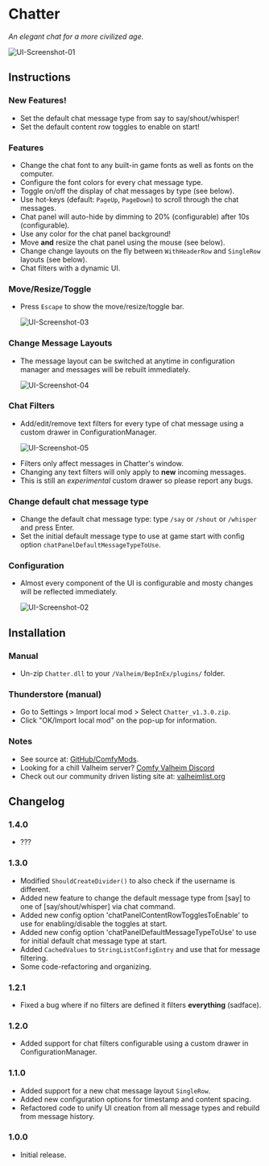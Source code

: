 # Chatter

*An elegant chat for a more civilized age.*

![UI-Screenshot-01](https://i.imgur.com/SPeqjsu.png)

## Instructions

### New Features!

  * Set the default chat message type from say to say/shout/whisper!
  * Set the default content row toggles to enable on start!

### Features

  * Change the chat font to any built-in game fonts as well as fonts on the computer.
  * Configure the font colors for every chat message type.
  * Toggle on/off the display of chat messages by type (see below).
  * Use hot-keys (default: `PageUp`, `PageDown`) to scroll through the chat messages.
  * Chat panel will auto-hide by dimming to 20% (configurable) after 10s (configurable).
  * Use any color for the chat panel background!
  * Move **and** resize the chat panel using the mouse (see below).
  * Change change layouts on the fly between `WithHeaderRow` and `SingleRow` layouts (see below).
  * Chat filters with a dynamic UI.

### Move/Resize/Toggle

  * Press `Escape` to show the move/resize/toggle bar.

    ![UI-Screenshot-03](https://i.imgur.com/Fv126LR.png)

### Change Message Layouts

  * The message layout can be switched at anytime in configuration manager and messages will be rebuilt immediately.

    ![UI-Screenshot-04](https://i.imgur.com/7c5T3X8.png)

### Chat Filters

  * Add/edit/remove text filters for every type of chat message using a custom drawer in ConfigurationManager.

    ![UI-Screenshot-05](https://imgur.com/vRmaiDe.png)

  - Filters only affect messages in Chatter's window.
  - Changing any text filters will only apply to **new** incoming messages.
  - This is still an *experimental* custom drawer so please report any bugs.

### Change default chat message type

  * Change the default chat message type: type `/say` or `/shout` or `/whisper` and press Enter.
  * Set the initial default message type to use at game start with config option `chatPanelDefaultMessageTypeToUse`.

### Configuration

  * Almost every component of the UI is configurable and mosty changes will be reflected immediately.

    ![UI-Screenshot-02](https://i.imgur.com/XUzlkmp.png)

## Installation

### Manual

  * Un-zip `Chatter.dll` to your `/Valheim/BepInEx/plugins/` folder.

### Thunderstore (manual)

  * Go to Settings > Import local mod > Select `Chatter_v1.3.0.zip`.
  * Click "OK/Import local mod" on the pop-up for information.

### Notes

  * See source at: [GitHub/ComfyMods](https://github.com/redseiko/ComfyMods/tree/main/Chatter).
  * Looking for a chill Valheim server? [Comfy Valheim Discord](https://discord.gg/ameHJz5PFk)
  * Check out our community driven listing site at: [valheimlist.org](https://valheimlist.org/)

## Changelog

### 1.4.0

  * ???

### 1.3.0

  * Modified `ShouldCreateDivider()` to also check if the username is different.
  * Added new feature to change the default message type from [say] to one of [say/shout/whisper] via chat command.
  * Added new config option 'chatPanelContentRowTogglesToEnable' to use for enabling/disable the toggles at start.
  * Added new config option 'chatPanelDefaultMessageTypeToUse' to use for initial default chat message type at start.
  * Added `CachedValues` to `StringListConfigEntry` and use that for message filtering.
  * Some code-refactoring and organizing.

### 1.2.1

  * Fixed a bug where if no filters are defined it filters **everything** (sadface).

### 1.2.0

  * Added support for chat filters configurable using a custom drawer in ConfigurationManager.

### 1.1.0

  * Added support for a new chat message layout `SingleRow`.
  * Added new configuration options for timestamp and content spacing.
  * Refactored code to unify UI creation from all message types and rebuild from message history.

### 1.0.0

  * Initial release.